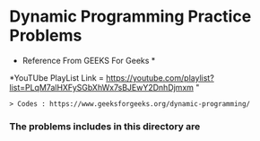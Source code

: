 # Dynamic Programming Practice Problems

* Reference From GEEKS For Geeks *

*YouTUbe PlayList Link = https://youtube.com/playlist?list=PLqM7alHXFySGbXhWx7sBJEwY2DnhDjmxm "

    > Codes : https://www.geeksforgeeks.org/dynamic-programming/

<p>
 <h3> The problems includes in this directory are</h3> </p>